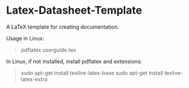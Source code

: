 # Latex-Datasheet-Template
A LaTeX template for creating documentation.

Usage in Linux:
>pdflatex userguide.tex

In Linux, if not installed, install pdflatex and extensions:

>sudo apt-get install texlive-latex-base
>sudo apt-get install texlive-latex-extra

